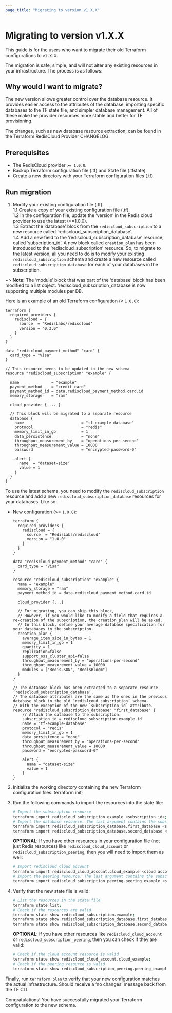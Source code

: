 ```yaml
---
page_title: "Migrating to version v1.X.X"
---
```


# Migrating to version v1.X.X

This guide is for the users who want to migrate their old Terraform configurations to `v1.X.X`.

The migration is safe, simple, and will not alter any existing resources in your infrastructure.
The process is as follows:

## Why would I want to migrate?
The new version allows greater control over the database resource. It provides easier access to the attributes of the database, importing specific databases to the TF state file, and simpler database management.
All of these make the provider resources more stable and better for TF provisioning.   

The changes, such as new database resource extraction, can be found in the Terraform RedisCloud Provider CHANGELOG.

## Prerequisites

* The RedisCloud provider `>= 1.0.0`.
* Backup Terraform configuration file (.tf) and State file (.tfstate)
* Create a new directory with your Terraform configuration files (.tf).

## Run migration

1. Modify your existing configuration file (.tf).  
1.1 Create a copy of your existing configuration file (.tf).  
1.2 In the configuration file, update the ‘version’ in the Redis cloud provider to use the latest (>=1.0.0).  
1.3 Extract the ‘database’ block from the `rediscloud_subscription` to a new resource called ‘rediscloud_subscription_database’.  
1.4 Add a new field to the ‘rediscloud_subscription_database’ resource, called ‘subscription_id’.
A new block called `creation_plan` has been introduced to the ‘rediscloud_subscription’ resource. So, to migrate to the latest version, all you need to do is to modify your existing `rediscloud_subscription` schema and create a new resource called `rediscloud_subscription_database` for each of your databases in the subscription.

~> **Note:** The ‘module’ block that was part of the ‘database’ block has been modified to a list object. ‘rediscloud_subscription_database is now supporting multiple modules per DB.

Here is an example of an old Terraform configuration (< `1.0.0`):

```hcl
terraform {
  required_providers {
    rediscloud = {
      source  = "RedisLabs/rediscloud"
      version = "0.3.0"
    }
  }
}

data "rediscloud_payment_method" "card" {
  card_type = "Visa"
}

// This resource needs to be updated to the new schema
resource "rediscloud_subscription" "example" {

  name              = "example"
  payment_method    = "credit-card"
  payment_method_id = data.rediscloud_payment_method.card.id
  memory_storage    = "ram"

  cloud_provider { ... }

  // This block will be migrated to a separate resource
  database {
    name                         = "tf-example-database"
    protocol                     = "redis"
    memory_limit_in_gb           = 1
    data_persistence             = "none"
    throughput_measurement_by    = "operations-per-second"
    throughput_measurement_value = 10000
    password                     = "encrypted-password-0"

    alert {
      name  = "dataset-size"
      value = 1
    }
  }
}
```

To use the latest schema, you need to modify the `rediscloud_subscription` resource and add a new `rediscloud_subscription_database` resources for your databases. Like so:

* New configuration (>= `1.0.0`):

  ```hcl
  terraform {
    required_providers {
      rediscloud = {
        source  = "RedisLabs/rediscloud"
        version = "1.0.0"
      }
    }
  }

  data "rediscloud_payment_method" "card" {
    card_type = "Visa"
  }
  
  resource "rediscloud_subscription" "example" {
    name = "example"
    memory_storage = "ram"
    payment_method_id = data.rediscloud_payment_method.card.id
  
    cloud_provider {...}
  
    // For migrating, you can skip this block,
	// However, if you would like to modify a field that requires a re-creation of the subscription, the creation_plan will be asked. 
    // In this block, define your average database specification for your databases in the subscription. 
    creation_plan {
      average_item_size_in_bytes = 1
      memory_limit_in_gb = 1
      quantity = 1
      replication=false
      support_oss_cluster_api=false
      throughput_measurement_by = "operations-per-second"
      throughput_measurement_value = 10000
      modules = ["RedisJSON", "RedisBloom"]
    }
  }

  // The database block has been extracted to a separate resource - ‘rediscloud_subscription_database’.
  // The database attributes are the same as the ones in the previous database block in the old ‘redislcoud_subscription’ schema. 
  // With the exception of the new `subscription_id` attribute.
  resource "rediscloud_subscription_database" "first_database" {
      // Attach the database to the subscription.
      subscription_id = rediscloud_subscription.example.id
      name = "tf-example-database"
      protocol = "redis"
      memory_limit_in_gb = 1
      data_persistence = "none"
      throughput_measurement_by = "operations-per-second"
      throughput_measurement_value = 10000
      password = "encrypted-password-0"
  
      alert {
        name = "dataset-size"
        value = 1
      }
  }
  ```
2.  Initialize the working directory containing the new Terraform configuration files.
     terraform init;
3. Run the following commands to import the resources into the state file:
    ```bash
    # Import the subscription resource
    terraform import rediscloud_subscription.example <subscription id>;
    # Import the database resource. The last argument contains the subscription id and the database id separated by a slash.
    terraform import rediscloud_subscription_database.first_database <subscription id>/<first database id>;
    terraform import rediscloud_subscription_database.second_database <subscription id>/<second database id>;

    ```
   **OPTIONAL**: If you have other resources in your configuration file (not just Redis resources) like `rediscloud_cloud_account` or `rediscloud_subscription_peering`, then you will need to import them as well:
     ```bash
     # Import rediscloud_cloud_account
     terraform import rediscloud_cloud_account.cloud_example <cloud account id>;
     # Import the peering resource. The last argument contains the subscription id and the peering id separated by a slash.
     terraform import rediscloud_subscription_peering.peering_example <subscription_id>/<peering_id>;
     ```


4. Verify that the new state file is valid:
    ```bash
    # List the resources in the state file
    terraform state list;
    # Check if the resources are valid
    terraform state show rediscloud_subscription.example;
    terraform state show rediscloud_subscription_database.first_database;
    terraform state show rediscloud_subscription_database.second_database;

    ```
   **OPTIONAL**: If you have other resources like `rediscloud_cloud_account` or `rediscloud_subscription_peering`, then
   you can check if they are valid:
     ```bash
     # Check if the cloud account resource is valid
     terraform state show rediscloud_cloud_account.cloud_example;
     # Check if the peering resource is valid
     terraform state show rediscloud_subscription_peering.peering_example;
     ```
   
Finally, run `terraform plan` to verify that your new configuration matches the actual infrastructure.
Should receive a ‘no changes’ message back from the TF CLI. 

Congratulations! You have successfully migrated your Terraform configuration to the new schema.

